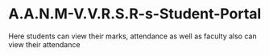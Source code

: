 # A.A.N.M-V.V.R.S.R-s-Student-Portal
Here students can view their marks, attendance as well as faculty also can view their attendance
